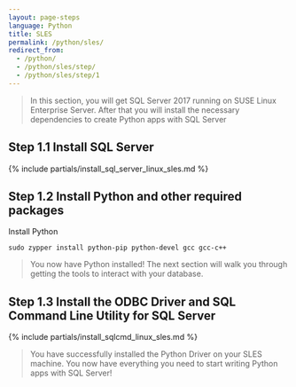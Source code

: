 ```yaml
---
layout: page-steps
language: Python
title: SLES
permalink: /python/sles/
redirect_from:
  - /python/
  - /python/sles/step/
  - /python/sles/step/1
---
```



> In this section, you will get SQL Server 2017 running on SUSE Linux Enterprise Server. After that you will install the necessary dependencies to create Python apps with SQL Server

## Step 1.1 Install SQL Server
{% include partials/install_sql_server_linux_sles.md %}

## Step 1.2 Install Python and other required packages

Install Python

```terminal
sudo zypper install python-pip python-devel gcc gcc-c++
```
    
> You now have Python installed! The next section will walk you through getting the tools to interact with your database.

## Step 1.3 Install the ODBC Driver and SQL Command Line Utility for SQL Server

{% include partials/install_sqlcmd_linux_sles.md %}


> You have successfully installed the Python Driver on your SLES machine. You now have everything you need to start writing Python apps with SQL Server!
